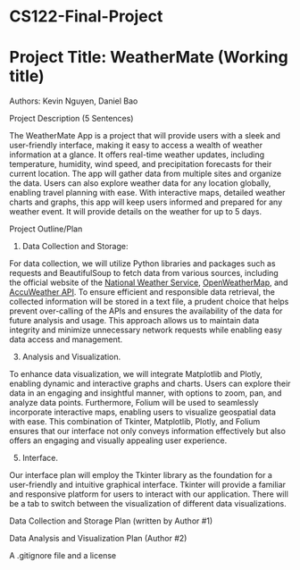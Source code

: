 # CS122-Final-Project

# Project Title: WeatherMate (Working title)

Authors: Kevin Nguyen, Daniel Bao

Project Description (5 Sentences)

The WeatherMate App is a project that will provide users with a sleek and user-friendly interface, making it easy to access a wealth of weather information at a glance. It offers real-time weather updates, including temperature, humidity, wind speed, and precipitation forecasts for their current location. The app will gather data from multiple sites and organize the data. Users can also explore weather data for any location globally, enabling travel planning with ease. With interactive maps, detailed weather charts and graphs, this app will keep users informed and prepared for any weather event. It will provide details on the weather for up to 5 days. 

Project Outline/Plan
1. Data Collection and Storage:

For data collection, we will utilize Python libraries and packages such as requests and BeautifulSoup to fetch data from various sources, including the official website of the [National Weather Service](https://www.weather.gov/documentation/services-web-api), [OpenWeatherMap](https://openweathermap.org/api), and [AccuWeather API](https://developer.accuweather.com/user/register). To ensure efficient and responsible data retrieval, the collected information will be stored in a text file, a prudent choice that helps prevent over-calling of the APIs and ensures the availability of the data for future analysis and usage. This approach allows us to maintain data integrity and minimize unnecessary network requests while enabling easy data access and management.

3. Analysis and Visualization.

To enhance data visualization, we will integrate Matplotlib and Plotly, enabling dynamic and interactive graphs and charts. Users can explore their data in an engaging and insightful manner, with options to zoom, pan, and analyze data points. Furthermore, Folium will be used to seamlessly incorporate interactive maps, enabling users to visualize geospatial data with ease. This combination of Tkinter, Matplotlib, Plotly, and Folium ensures that our interface not only conveys information effectively but also offers an engaging and visually appealing user experience.

5. Interface.

Our interface plan will employ the Tkinter library as the foundation for a user-friendly and intuitive graphical interface. Tkinter will provide a familiar and responsive platform for users to interact with our application. There will be a tab to switch between the visualization of different data visualizations. 

Data Collection and Storage Plan (written by Author #1)

Data Analysis and Visualization Plan (Author #2)

A .gitignore file and a license

